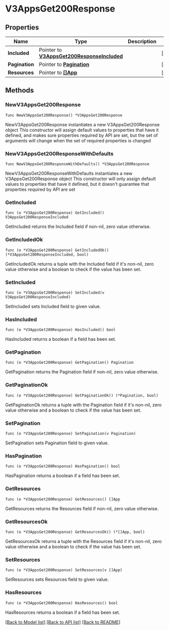 # V3AppsGet200Response

## Properties

Name | Type | Description | Notes
------------ | ------------- | ------------- | -------------
**Included** | Pointer to [**V3AppsGet200ResponseIncluded**](V3AppsGet200ResponseIncluded.md) |  | [optional] 
**Pagination** | Pointer to [**Pagination**](Pagination.md) |  | [optional] 
**Resources** | Pointer to [**[]App**](App.md) |  | [optional] 

## Methods

### NewV3AppsGet200Response

`func NewV3AppsGet200Response() *V3AppsGet200Response`

NewV3AppsGet200Response instantiates a new V3AppsGet200Response object
This constructor will assign default values to properties that have it defined,
and makes sure properties required by API are set, but the set of arguments
will change when the set of required properties is changed

### NewV3AppsGet200ResponseWithDefaults

`func NewV3AppsGet200ResponseWithDefaults() *V3AppsGet200Response`

NewV3AppsGet200ResponseWithDefaults instantiates a new V3AppsGet200Response object
This constructor will only assign default values to properties that have it defined,
but it doesn't guarantee that properties required by API are set

### GetIncluded

`func (o *V3AppsGet200Response) GetIncluded() V3AppsGet200ResponseIncluded`

GetIncluded returns the Included field if non-nil, zero value otherwise.

### GetIncludedOk

`func (o *V3AppsGet200Response) GetIncludedOk() (*V3AppsGet200ResponseIncluded, bool)`

GetIncludedOk returns a tuple with the Included field if it's non-nil, zero value otherwise
and a boolean to check if the value has been set.

### SetIncluded

`func (o *V3AppsGet200Response) SetIncluded(v V3AppsGet200ResponseIncluded)`

SetIncluded sets Included field to given value.

### HasIncluded

`func (o *V3AppsGet200Response) HasIncluded() bool`

HasIncluded returns a boolean if a field has been set.

### GetPagination

`func (o *V3AppsGet200Response) GetPagination() Pagination`

GetPagination returns the Pagination field if non-nil, zero value otherwise.

### GetPaginationOk

`func (o *V3AppsGet200Response) GetPaginationOk() (*Pagination, bool)`

GetPaginationOk returns a tuple with the Pagination field if it's non-nil, zero value otherwise
and a boolean to check if the value has been set.

### SetPagination

`func (o *V3AppsGet200Response) SetPagination(v Pagination)`

SetPagination sets Pagination field to given value.

### HasPagination

`func (o *V3AppsGet200Response) HasPagination() bool`

HasPagination returns a boolean if a field has been set.

### GetResources

`func (o *V3AppsGet200Response) GetResources() []App`

GetResources returns the Resources field if non-nil, zero value otherwise.

### GetResourcesOk

`func (o *V3AppsGet200Response) GetResourcesOk() (*[]App, bool)`

GetResourcesOk returns a tuple with the Resources field if it's non-nil, zero value otherwise
and a boolean to check if the value has been set.

### SetResources

`func (o *V3AppsGet200Response) SetResources(v []App)`

SetResources sets Resources field to given value.

### HasResources

`func (o *V3AppsGet200Response) HasResources() bool`

HasResources returns a boolean if a field has been set.


[[Back to Model list]](../README.md#documentation-for-models) [[Back to API list]](../README.md#documentation-for-api-endpoints) [[Back to README]](../README.md)


